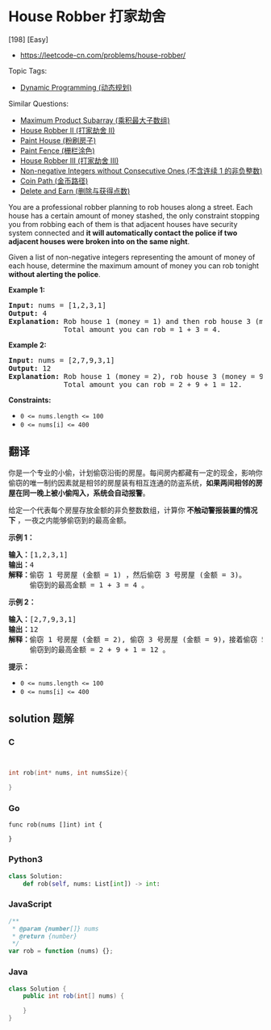 # House Robber 打家劫舍

[198] [Easy]

- https://leetcode-cn.com/problems/house-robber/

Topic Tags:

- [Dynamic Programming (动态规划)](https://leetcode-cn.com/tag/dynamic-programming/)

Similar Questions:

- [Maximum Product Subarray (乘积最大子数组)](https://leetcode-cn.com/problems/maximum-product-subarray/)
- [House Robber II (打家劫舍 II)](https://leetcode-cn.com/problems/house-robber-ii/)
- [Paint House (粉刷房子)](https://leetcode-cn.com/problems/paint-house/)
- [Paint Fence (栅栏涂色)](https://leetcode-cn.com/problems/paint-fence/)
- [House Robber III (打家劫舍 III)](https://leetcode-cn.com/problems/house-robber-iii/)
- [Non-negative Integers without Consecutive Ones (不含连续 1 的非负整数)](https://leetcode-cn.com/problems/non-negative-integers-without-consecutive-ones/)
- [Coin Path (金币路径)](https://leetcode-cn.com/problems/coin-path/)
- [Delete and Earn (删除与获得点数)](https://leetcode-cn.com/problems/delete-and-earn/)

You are a professional robber planning to rob houses along a street. Each house has a certain amount of money stashed, the only constraint stopping you from robbing each of them is that adjacent houses have security system connected and **it will automatically contact the police if two adjacent houses were broken into on the same night**.

Given a list of non-negative integers representing the amount of money of each house, determine the maximum amount of money you can rob tonight **without alerting the police**.

**Example 1:**

<pre><strong>Input:</strong> nums = [1,2,3,1]
<strong>Output:</strong> 4
<strong>Explanation:</strong> Rob house 1 (money = 1) and then rob house 3 (money = 3).
&nbsp;            Total amount you can rob = 1 + 3 = 4.
</pre>

**Example 2:**

<pre><strong>Input:</strong> nums = [2,7,9,3,1]
<strong>Output:</strong> 12
<strong>Explanation:</strong> Rob house 1 (money = 2), rob house 3 (money = 9) and rob house 5 (money = 1).
&nbsp;            Total amount you can rob = 2 + 9 + 1 = 12.
</pre>

**Constraints:**

- `0 <= nums.length <= 100`
- `0 <= nums[i] <= 400`

## 翻译

你是一个专业的小偷，计划偷窃沿街的房屋。每间房内都藏有一定的现金，影响你偷窃的唯一制约因素就是相邻的房屋装有相互连通的防盗系统，**如果两间相邻的房屋在同一晚上被小偷闯入，系统会自动报警**。

给定一个代表每个房屋存放金额的非负整数数组，计算你 **不触动警报装置的情况下** ，一夜之内能够偷窃到的最高金额。

**示例 1：**

<pre><strong>输入：</strong>[1,2,3,1]
<strong>输出：</strong>4
<strong>解释：</strong>偷窃 1 号房屋 (金额 = 1) ，然后偷窃 3 号房屋 (金额 = 3)。
&nbsp;    偷窃到的最高金额 = 1 + 3 = 4 。</pre>

**示例 2：**

<pre><strong>输入：</strong>[2,7,9,3,1]
<strong>输出：</strong>12
<strong>解释：</strong>偷窃 1 号房屋 (金额 = 2), 偷窃 3 号房屋 (金额 = 9)，接着偷窃 5 号房屋 (金额 = 1)。
&nbsp;    偷窃到的最高金额 = 2 + 9 + 1 = 12 。
</pre>

**提示：**

- `0 <= nums.length <= 100`
- `0 <= nums[i] <= 400`

## solution 题解

### C

```c


int rob(int* nums, int numsSize){

}
```

### Go

```golang
func rob(nums []int) int {

}
```

### Python3

```python
class Solution:
    def rob(self, nums: List[int]) -> int:
```

### JavaScript

```javascript
/**
 * @param {number[]} nums
 * @return {number}
 */
var rob = function (nums) {};
```

### Java

```java
class Solution {
    public int rob(int[] nums) {

    }
}
```
